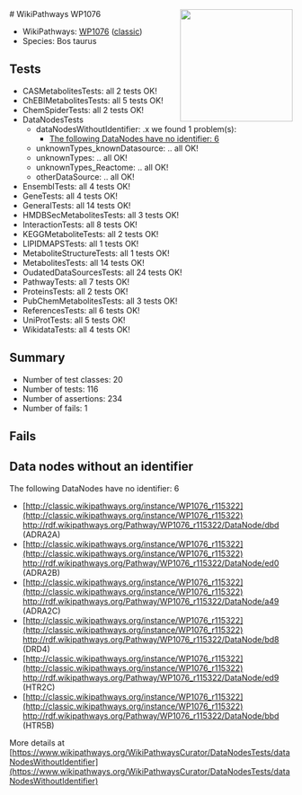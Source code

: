 <img style="float: right; width: 200px" src="https://upload.wikimedia.org/wikipedia/commons/thumb/8/83/Wplogo_with_text_500.png/640px-Wplogo_with_text_500.png" />
# WikiPathways WP1076

* WikiPathways: [WP1076](https://wikipathways.org/pathways/WP1076) ([classic](https://classic.wikipathways.org/instance/WP1076))
* Species: Bos taurus
## Tests
* CASMetabolitesTests: all 2 tests OK!
* ChEBIMetabolitesTests: all 5 tests OK!
* ChemSpiderTests: all 2 tests OK!
* DataNodesTests
    * dataNodesWithoutIdentifier: .x we found 1 problem(s):
        * [The following DataNodes have no identifier: 6](#d2d32fa5)
    * unknownTypes_knownDatasource: .. all OK!
    * unknownTypes: .. all OK!
    * unknownTypes_Reactome: .. all OK!
    * otherDataSource: .. all OK!
* EnsemblTests: all 4 tests OK!
* GeneTests: all 4 tests OK!
* GeneralTests: all 14 tests OK!
* HMDBSecMetabolitesTests: all 3 tests OK!
* InteractionTests: all 8 tests OK!
* KEGGMetaboliteTests: all 2 tests OK!
* LIPIDMAPSTests: all 1 tests OK!
* MetaboliteStructureTests: all 1 tests OK!
* MetabolitesTests: all 14 tests OK!
* OudatedDataSourcesTests: all 24 tests OK!
* PathwayTests: all 7 tests OK!
* ProteinsTests: all 2 tests OK!
* PubChemMetabolitesTests: all 3 tests OK!
* ReferencesTests: all 6 tests OK!
* UniProtTests: all 5 tests OK!
* WikidataTests: all 4 tests OK!


## Summary

* Number of test classes: 20
* Number of tests: 116
* Number of assertions: 234
* Number of fails: 1

## Fails

<a name="d2d32fa5" />

## Data nodes without an identifier

The following DataNodes have no identifier: 6

* [http://classic.wikipathways.org/instance/WP1076_r115322](http://classic.wikipathways.org/instance/WP1076_r115322) http://rdf.wikipathways.org/Pathway/WP1076_r115322/DataNode/dbd (ADRA2A)
* [http://classic.wikipathways.org/instance/WP1076_r115322](http://classic.wikipathways.org/instance/WP1076_r115322) http://rdf.wikipathways.org/Pathway/WP1076_r115322/DataNode/ed0 (ADRA2B)
* [http://classic.wikipathways.org/instance/WP1076_r115322](http://classic.wikipathways.org/instance/WP1076_r115322) http://rdf.wikipathways.org/Pathway/WP1076_r115322/DataNode/a49 (ADRA2C)
* [http://classic.wikipathways.org/instance/WP1076_r115322](http://classic.wikipathways.org/instance/WP1076_r115322) http://rdf.wikipathways.org/Pathway/WP1076_r115322/DataNode/bd8 (DRD4)
* [http://classic.wikipathways.org/instance/WP1076_r115322](http://classic.wikipathways.org/instance/WP1076_r115322) http://rdf.wikipathways.org/Pathway/WP1076_r115322/DataNode/ed9 (HTR2C)
* [http://classic.wikipathways.org/instance/WP1076_r115322](http://classic.wikipathways.org/instance/WP1076_r115322) http://rdf.wikipathways.org/Pathway/WP1076_r115322/DataNode/bbd (HTR5B)


More details at [https://www.wikipathways.org/WikiPathwaysCurator/DataNodesTests/dataNodesWithoutIdentifier](https://www.wikipathways.org/WikiPathwaysCurator/DataNodesTests/dataNodesWithoutIdentifier)

